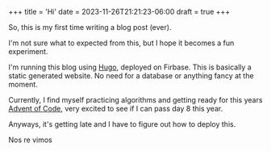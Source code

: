 +++
title = 'Hi'
date = 2023-11-26T21:21:23-06:00
draft = true
+++

So, this is my first time writing a blog post (ever).

I'm not sure what to expected from this, but I hope it becomes a fun experiment.

I'm running this blog using [Hugo](https://gohugo.io/), deployed on Firbase. This is basically
a static generated website. No need for a database or anything fancy at the moment.

Currently, I find myself practicing algorithms and getting ready for this years [Advent of Code](https://adventofcode.com/), very excited to see
if I can pass day 8 this year.

Anyways, it's getting late and I have to figure out how to deploy this.

Nos re vimos
